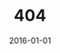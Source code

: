 ---
title: 404
type: singletons
date: 2016-01-01
publishdate: 2016-01-01
layout: notfound
comments: Basic 404 page taken from codepen.io
---